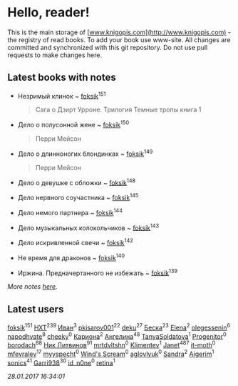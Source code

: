 # Hello, reader!
This is the main storage of [www.knigopis.com](http://www.knigopis.com) - the registry of read books.
To add your book use www-site. All changes are committed and synchronized with this git repository.
Do not use pull requests to make changes here.


## Latest books with notes
* Незримый клинок ~ [foksik](users/173/1734575-vkontakte)<sup>151</sup>
    > Сага о Дзирт Урроне. Трилогия Темные тропы книга 1

* Дело о полусонной жене ~ [foksik](users/173/1734575-vkontakte)<sup>150</sup>
    > Перри Мейсон

* Дело о длинноногих блондинках ~ [foksik](users/173/1734575-vkontakte)<sup>149</sup>
    > Перри Мейсон

* Дело о девушке с обложки ~ [foksik](users/173/1734575-vkontakte)<sup>148</sup>

* Дело нервного соучастника ~ [foksik](users/173/1734575-vkontakte)<sup>145</sup>

* Дело немого партнера ~ [foksik](users/173/1734575-vkontakte)<sup>144</sup>

* Дело музыкальных колокольчиков ~ [foksik](users/173/1734575-vkontakte)<sup>143</sup>

* Дело искривленной свечи ~ [foksik](users/173/1734575-vkontakte)<sup>142</sup>

* Не время для драконов ~ [foksik](users/173/1734575-vkontakte)<sup>140</sup>

* Иржина. Предначертанного не избежать ~ [foksik](users/173/1734575-vkontakte)<sup>139</sup>


_More notes [here](latest_books_with_notes.md)._


## Latest users
[foksik](users/173/1734575-vkontakte)<sup>151</sup> 
[HXT](users/100/100002563462782-facebook)<sup>239</sup> 
[Иван](users/111/111223381196748176136-google)<sup>3</sup> 
[pkisarov001](users/311/311057796-yandex)<sup>22</sup> 
[deku](users/384/384194935-vkontakte)<sup>27</sup> 
[Беска](users/157/1577468-vkontakte)<sup>23</sup> 
[Elena](users/459/459594264-yandex)<sup>2</sup> 
[olegessenin](users/390/3901448-vkontakte)<sup>6</sup> 
[napodhvate](users/585/585811540906733201-mailru)<sup>8</sup> 
[cheeky](users/100/100000019595884-facebook)<sup>0</sup> 
[Кариона](users/401/401225211-vkontakte)<sup>2</sup> 
[Ангелина](users/837/83788782-vkontakte)<sup>48</sup> 
[TanyaSoldatova](users/140/140832989-vkontakte)<sup>1</sup> 
[Progenitor](users/310/310433527-vkontakte)<sup>0</sup> 
[borodach](users/157/15706320-vkontakte)<sup>88</sup> 
[Ник Литвинов](users/241/241974816-vkontakte)<sup>91</sup> 
[mrtdvltshn](users/291/29152388-vkontakte)<sup>0</sup> 
[Klimentev](users/104/104202610850481913650-google)<sup>1</sup> 
[Janet](users/205/20565064-vkontakte)<sup>487</sup> 
[it-moth](users/100/100001185091151-facebook)<sup>0</sup> 
[mfevralev](users/140/140966150-vkontakte)<sup>17</sup> 
[myyspecht](users/321/3211454-vkontakte)<sup>0</sup> 
[Wind's Scream](users/290/29027836-vkontakte)<sup>0</sup> 
[aglovlyuk](users/815/8156510-vkontakte)<sup>0</sup> 
[Sandra](users/242/242184576223760-facebook)<sup>2</sup> 
[Aigerim](users/157/157708568-vkontakte)<sup>1</sup> 
[sonics](users/588/5880221-vkontakte)<sup>41</sup> 
[Garri938](users/114/114389869162010721507-google)<sup>30</sup> 
[id_n0ne](users/182/18203635-vkontakte)<sup>0</sup> 
[retina](users/390/3900602-vkontakte)<sup>1</sup> 


_28.01.2017 16:34:01_
